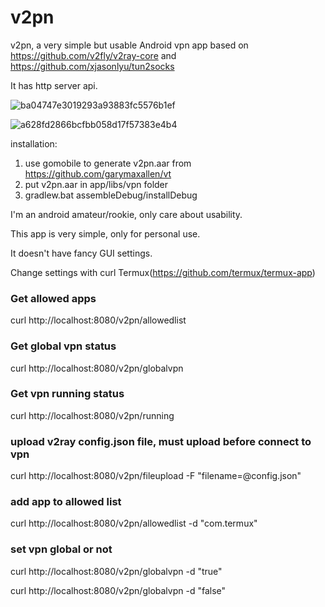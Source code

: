 # v2pn
v2pn, a very simple but usable Android vpn app based on https://github.com/v2fly/v2ray-core and https://github.com/xjasonlyu/tun2socks

It has http server api.

![ba04747e3019293a93883fc5576b1ef](https://user-images.githubusercontent.com/10022333/180441291-a2dd45ee-100f-400d-8aa2-c5376a2ad343.jpg)


![a628fd2866bcfbb058d17f57383e4b4](https://user-images.githubusercontent.com/10022333/180441308-6daa32b3-60fa-4fbd-ad9d-c49c49eb846e.jpg)



installation:

1. use gomobile to generate v2pn.aar from https://github.com/garymaxallen/vt
2. put v2pn.aar in app/libs/vpn folder
3. gradlew.bat assembleDebug/installDebug

I'm an android amateur/rookie, only care about usability.

This app is very simple, only for personal use.

It doesn't have fancy GUI settings.

Change settings with curl Termux(https://github.com/termux/termux-app)

### Get allowed apps
curl http://localhost:8080/v2pn/allowedlist

### Get global vpn status
curl http://localhost:8080/v2pn/globalvpn

### Get vpn running status
curl http://localhost:8080/v2pn/running

### upload v2ray config.json file, must upload before connect to vpn
curl http://localhost:8080/v2pn/fileupload -F "filename=@config.json"

### add app to allowed list
curl http://localhost:8080/v2pn/allowedlist -d "com.termux"

### set vpn global or not 
curl http://localhost:8080/v2pn/globalvpn -d "true"

curl http://localhost:8080/v2pn/globalvpn -d "false"
